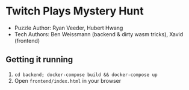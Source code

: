 # Twitch Plays Mystery Hunt

- Puzzle Author: Ryan Veeder, Hubert Hwang
- Tech Authors: Ben Weissmann (backend & dirty wasm tricks), Xavid (frontend)

## Getting it running

1) `cd backend; docker-compose build && docker-compose up`
2) Open `frontend/index.html` in your browser

